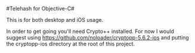 #Telehash for Objective-C#

This is for both desktop and iOS usage.

In order to get going you'll need Crypto++ installed.  For now I would 
suggest using https://github.com/noloader/cryptopp-5.6.2-ios and putting
the cryptopp-ios directory at the root of this project.
